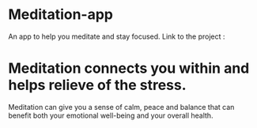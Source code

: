 # Meditation-app
An app to help you meditate and stay focused. Link to the project :

# Meditation connects you within and helps relieve of the stress.

Meditation can give you a sense of calm, peace and balance that can benefit both your emotional well-being and your overall health.
